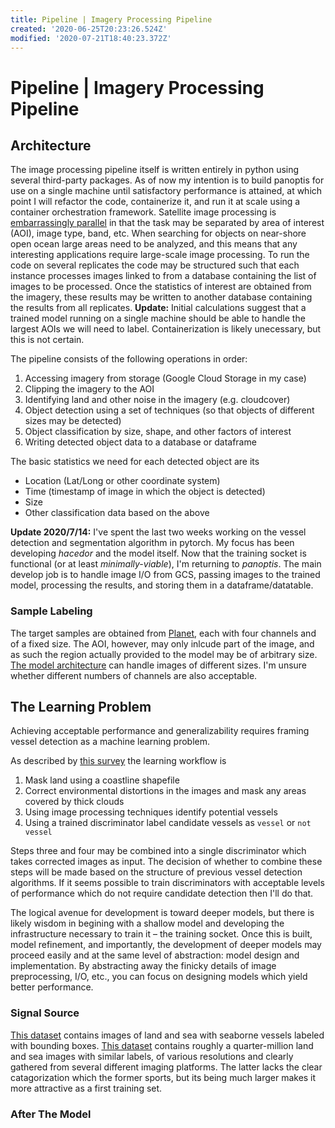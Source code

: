 ```yaml
---
title: Pipeline | Imagery Processing Pipeline
created: '2020-06-25T20:23:26.524Z'
modified: '2020-07-21T18:40:23.372Z'
---
```


# Pipeline | Imagery Processing Pipeline

## Architecture
The image processing pipeline itself is written entirely in python using several third-party packages. As of now my intention is to build panoptis for use on a single machine until satisfactory performance is attained, at which point I will refactor the code, containerize it, and run it at scale using a container orchestration framework. Satellite image processing is [embarrassingly parallel](https://en.wikipedia.org/wiki/Embarrassingly_parallel) in that the task may be separated by area of interest (AOI), image type, band, etc. When searching for objects on near-shore open ocean large areas need to be analyzed, and this means that any interesting applications require large-scale image processing. To run the code on several replicates the code may be structured such that each instance processes images linked to from a database containing the list of images to be processed. Once the statistics of interest are obtained from the imagery, these results may be written to another database containing the results from all replicates. __Update:__ Initial calculations suggest that a trained model running on a single machine should be able to handle the largest AOIs we will need to label. Containerization is likely unecessary, but this is not certain.


The pipeline consists of the following operations in order:
1. Accessing imagery from storage (Google Cloud Storage in my case)
2. Clipping the imagery to the AOI
3. Identifying land and other noise in the imagery (e.g. cloudcover)
4. Object detection using a set of techniques (so that objects of different sizes may be detected)
5. Object classification by size, shape, and other factors of interest
6. Writing detected object data to a database or dataframe 

The basic statistics we need for each detected object are its
- Location (Lat/Long or other coordinate system)
- Time (timestamp of image in which the object is detected)
- Size 
- Other classification data based on the above


__Update 2020/7/14:__ I've spent the last two weeks working on the vessel detection and segmentation algorithm in pytorch. My focus has been developing _hacedor_ and the model itself. Now that the training socket is functional (or at least _minimally-viable_), I'm returning to _panoptis_. The main develop job is to handle image I/O from GCS, passing images to the trained model, processing the results, and storing them in a dataframe/datatable.

### Sample Labeling 
The target samples are  obtained from [Planet](), each with four channels and of a fixed size. The AOI, however, may only inlcude part of the image, and as such the region actually provided to the model may be of arbitrary size. [The model architecture]() can handle images of different sizes. I'm unsure whether different numbers of channels are also acceptable.
 

## The Learning Problem
Achieving acceptable performance and generalizability requires framing vessel detection as a machine learning problem. 

As described by [this survey](https://doi.org/10.1016/j.rse.2017.12.033) the learning workflow is
1. Mask land using a coastline shapefile
2. Correct environmental distortions in the images and mask any areas covered by thick clouds
3. Using image processing techniques identify potential vessels
4. Using a trained discriminator label candidate vessels as `vessel` or `not vessel`

Steps three and four may be combined into a single discriminator which takes corrected images as input. The decision of whether to combine these steps will be made based on the structure of previous vessel detection algorithms. If it seems possible to train discriminators with acceptable levels of performance which do not require candidate detection then I'll do that.

The logical avenue for development is toward deeper models, but there is likely wisdom in begining with a shallow model and developing the infrastructure necessary to train it – the training socket. Once this is built, model refinement, and importantly, the development of deeper models may proceed easily and at the same level of abstraction: model design and implementation. By abstracting away the finicky details of image preprocessing, I/O, etc., you can focus on designing models which yield better performance.

### Signal Source

[This dataset](https://www.iuii.ua.es/datasets/masati/) contains images of land and sea with seaborne vessels labeled with bounding boxes. [This dataset](https://www.kaggle.com/c/airbus-ship-detection/overview) contains roughly a quarter-million land and sea images with similar labels, of various resolutions and clearly gathered from several different imaging platforms. The latter lacks the clear catagorization which the former sports, but its being much larger makes it more attractive as a first training set. 


### After The Model

